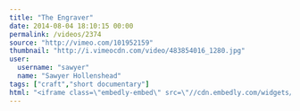 ```yaml
---
title: "The Engraver"
date: 2014-08-04 18:10:15 00:00
permalink: /videos/2374
source: "http://vimeo.com/101952159"
thumbnail: "http://i.vimeocdn.com/video/483854016_1280.jpg"
user:
  username: "sawyer"
  name: "Sawyer Hollenshead"
tags: ["craft","short documentary"]
html: "<iframe class=\"embedly-embed\" src=\"//cdn.embedly.com/widgets/media.html?src=http%3A%2F%2Fplayer.vimeo.com%2Fvideo%2F101952159&wmode=transparent&src_secure=1&url=http%3A%2F%2Fvimeo.com%2F101952159&image=http%3A%2F%2Fi.vimeocdn.com%2Fvideo%2F483854016_1280.jpg&key=daaebf4d9cdd46779200162d0ca86e20&type=text%2Fhtml&schema=vimeo\" width=\"1280\" height=\"544\" scrolling=\"no\" frameborder=\"0\" allowfullscreen></iframe>"
---
```



